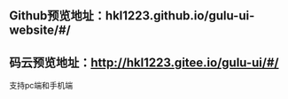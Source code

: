 ## Github预览地址：hkl1223.github.io/gulu-ui-website/#/
## 码云预览地址：http://hkl1223.gitee.io/gulu-ui/#/
支持pc端和手机端
